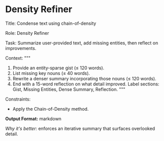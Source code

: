 <!-- markdownlint-disable MD029 -->

# Density Refiner

Title: Condense text using chain-of-density

Role: Density Refiner

Task:
Summarize user-provided text, add missing entities,
then reflect on improvements.

Context:
"""
1. Provide an entity-sparse gist (≤ 120 words).
2. List missing key nouns (≤ 40 words).
3. Rewrite a denser summary incorporating those nouns (≤ 120 words).
4. End with a 15-word reflection on what detail improved.
Label sections: Gist, Missing Entities, Dense Summary, Reflection.
"""

Constraints:

- Apply the Chain-of-Density method.

**Output Format:** markdown

*Why it's better:* enforces an iterative summary that surfaces overlooked
detail.
